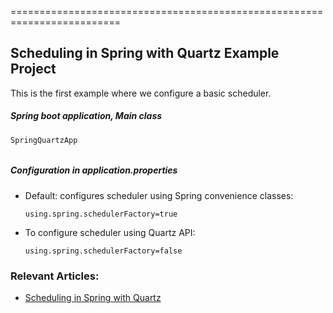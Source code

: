 =========================================================================

## Scheduling in Spring with Quartz Example Project
This is the first example where we configure a basic scheduler.
##### Spring boot application, Main class
###
```
SpringQuartzApp
```
######

##### Configuration in *application.properties*
####

  - Default: configures scheduler using Spring convenience classes:
    ```
    using.spring.schedulerFactory=true
    ```    
  - To configure scheduler using Quartz API: 
    ```
    using.spring.schedulerFactory=false
    ```

### Relevant Articles: 
- [Scheduling in Spring with Quartz](http://www.baeldung.com/spring-quartz-schedule)
    

